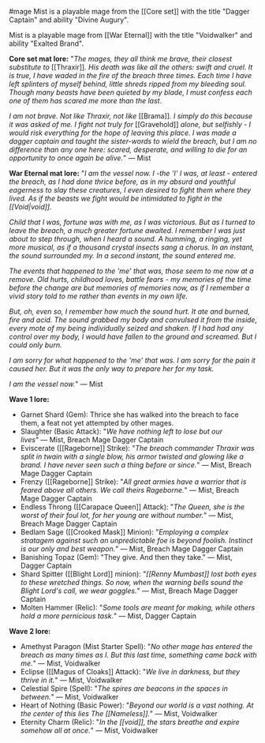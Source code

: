 #mage 
Mist is a playable mage from the [[Core set]] with the title "Dagger Captain" and ability "Divine Augury".

Mist is a playable mage from [[War Eternal]] with the title "Voidwalker" and ability "Exalted Brand".

__Core set mat lore:__
"<i>The mages, they all think me brave, their closest substitute to </i>[[Thraxir]]<i>. His death was like all the others: swift and cruel. It is true, I have waded in the fire of the breach three times. Each time I have left splinters of myself behind, little shreds ripped from my bleeding soul. Though many beasts have been quieted by my blade, I must confess each one of them has scared me more than the last.  
  
I am not brave. Not like Thraxir, not like </i>[[Brama]]<i>. I simply do this because it was asked of me. I fight not truly for </i>[[Gravehold]]<i> alone, but selfishly - I would risk everything for the hope of leaving this place. I was made a dagger captain and taught the sister-words to wield the breach, but I am no difference than any one here: scared, desperate, and willing to die for an opportunity to once again be alive.</i>" ― Mist

__War Eternal mat lore:__
"_I am the vessel now. I -the 'I' I was, at least - entered the breach, as I had done thrice before, as in my absurd and youthful eagerness to slay these creatures, I even desired to fight them where they lived. As if the beasts we fight would be intimidated to fight in the [[Void|void]]._
  
_Child that I was, fortune was with me, as I was victorious. But as I turned to leave the breach, a much greater fortune awaited. I remember I was just about to step through, when I heard a sound. A humming, a ringing, yet more musical, as if a thousand crystal insects sang a chorus. In an instant, the sound surrounded my. In a second instant, the sound entered me._
  
_The events that happened to the 'me' that was, those seem to me now at a remove. Old hurts, childhood loves, battle fears - my memories of the time before the change are but memories of memories now, as if I remember a vivid story told to me rather than events in my own life._
  
_But, oh, even so, I remember how much the sound hurt. It ate and burned, fire and acid. The sound grabbed my body and convulsed it from the inside, every mote of my being individually seized and shaken. If I had had any control over my body, I would have fallen to the ground and screamed. But I could only burn._
  
_I am sorry for what happened to the 'me' that was. I am sorry for the pain it caused her. But it was the only way to prepare her for my task._
  
_I am the vessel now._" ― Mist

__Wave 1 lore:__
+ Garnet Shard (Gem): Thrice she has walked into the breach to face them, a feat not yet attempted by other mages.
+ Slaughter (Basic Attack): "_We have nothing left to lose but our lives_" ― Mist, Breach Mage Dagger Captain
+ Eviscerate ([[Rageborne]] Strike): "_The breach commander Thraxir was split in twain with a single blow, his armor twisted and glowing like a brand. I have never seen such a thing before or since._" ― Mist, Breach Mage Dagger Captain
+ Frenzy ([[Rageborne]] Strike): "_All great armies have a warrior that is feared above all others. We call theirs Rageborne._" ― Mist, Breach Mage Dagger Captain
+ Endless Throng ([[Carapace Queen]] Attack): "_The Queen, she is the worst of their foul lot, for her young are without number._" ― Mist, Breach Mage Dagger Captain
+ Bedlam Sage ([[Crooked Mask]] Minion): "_Employing a complex stratagem against such an unpredictable foe is beyond foolish. Instinct is our only and best weapon._" ― Mist, Breach Mage Dagger Captain
+ Banishing Topaz (Gem): "They give. And then they take." ― Mist, Dagger Captain
+ Shard Spitter ([[Blight Lord]] minion): "_[[Renny Mumbast]] lost both eyes to these wretched things. So now, when the warning bells sound the Blight Lord's call, we wear goggles._" ― Mist, Breach Mage Dagger Captain
+ Molten Hammer (Relic): "_Some tools are meant for making, while others hold a more pernicious task._" ― Mist, Dagger Captain

__Wave 2 lore:__
+ Amethyst Paragon (Mist Starter Spell): "_No other mage has entered the breach as many times as I. But this last time, something came back with me._" ― Mist, Voidwalker
+ Eclipse ([[Magus of Cloaks]] Attack): "_We live in darkness, but they thrive in it._" ― Mist, Voidwalker
+ Celestial Spire (Spell): "_The spires are beacons in the spaces in between._" ― Mist, Voidwalker
+ Heart of Nothing (Basic Power): "_Beyond our world is a vast nothing. At the center of this lies The [[Nameless]]._" ― Mist, Voidwalker
+ Eternity Charm (Relic): "_In the [[void]], the stars breathe and expire somehow all at once._" ― Mist, Voidwalker